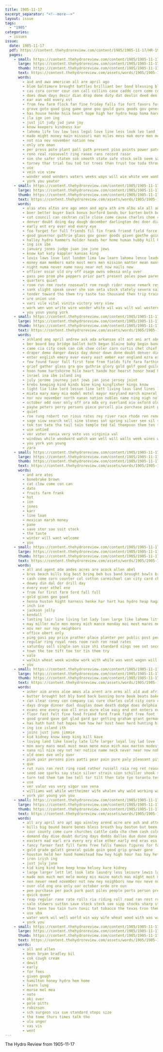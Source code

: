 ```yaml
---
title: 1905-11-17
excerpt_separator: "<!--more-->"
layout: issue
tags:
  - "1905"
categories:
  - issues
issue:
  date: 1905-11-17
  pdf: https://content.thehydroreview.com/content/1905/1905-11-17/HR-1905-11-17.pdf
  pages:
    - small: https://content.thehydroreview.com/content/1905/1905-11-17/small/HR-1905-11-17-01.jpg
      large: https://content.thehydroreview.com/content/1905/1905-11-17/large/HR-1905-11-17-01.jpg
      thumb: https://content.thehydroreview.com/content/1905/1905-11-17/thumbnails/HR-1905-11-17-01.jpg
      text: https://content.thehydroreview.com/assets/words/1905/1905-11-17/HR-1905-11-17-01.txt
      words:
        - aud and awa american all are april ago
        - blom baltimore brought battles brilliant ber bond blessing bloom boe basi baal bank been big bix bierer ban
        - cas cora corner cour con call collins case caddo corn come comfort company court county city cheer cashier congress courts ceo
        - does down days desir dian drop done duty dat devlin deed den dimas duk dry doub
        - ear ean edd every est
        - from few farm flock fan fine friday falls fie fort favors for force
        - grove goto good ging game gene goo gould guns goods gov general
        - has house henke hsia heart hope high her hydro heap homa hardware had heavens hune hastings
        - ila ige ion ing
        - just jit judy jud june joy
        - know keepers kindness kar
        - lahoma life lov low loss legal love line less look leo land lis lite little
        - made might money main missouri man miles mess mak more men means merit
        - not nia nov november nation new
        - only ore oman
        - per press pote plant pall path present piso points power patch pany president pen pate panis pio
        - reno real roosevelt ring ranee rans record rasor
        - son she safer staten sok smooth state safe stock selb seem said see sia smile save sip sprinkle suit six show sunshine sui sai sean seen sit sat south street snapp sim song simons states
        - torney thar trial tou tod tur trees than trust toe toda throw the tory
        - use
        - vein vie view
        - wonder wood wonders waters weeks ways will wie white wee wank way write wah wire want western with was while word world washington win why wagon work
        - york you yeater
    - small: https://content.thehydroreview.com/content/1905/1905-11-17/small/HR-1905-11-17-02.jpg
      large: https://content.thehydroreview.com/content/1905/1905-11-17/large/HR-1905-11-17-02.jpg
      thumb: https://content.thehydroreview.com/content/1905/1905-11-17/thumbnails/HR-1905-11-17-02.jpg
      text: https://content.thehydroreview.com/assets/words/1905/1905-11-17/HR-1905-11-17-02.txt
      words:
        - alas ates altus are ago amon and agra ath arm albu ale all ana agent american ales
        - boer better buyer back bonus burford bonds bur barten both boo boswell been bee burds battle bluff bible began brides base bride bill but bae begin
        - cot council can cochran calle close come cause charles choe carnegie cotton congress clay cerney cation comanche cuban came captain cap court curl cha cheyenne centralia chief county city company comes
        - denver doubt doing day dough december darlington dec door dian dry during dette demo done days der down decker dent
        - early ent ery ever end every eye
        - foo forget for full friends fil fin frank friend field force ferguson frantz fire from
        - good governor guthrie glass gov gover goods given goethe going group gambling govern gove gun goes gilder grief gar
        - halley hydro hammers holder heads her home human hubby hill house high had heard handsome hes held hand hook has hands hae him homes hundred halt hard
        - ing ice ibe
        - january jones judge juan joe june jews
        - know kat katy kappler kansas king
        - louis laws love last london lima law learn lahoma lence leader large lis long lond life lawton lust lincoln
        - money man members mate most mers men mission matter mean mans mus means merchant mis mone more morning milk missouri must made may manner mexico march
        - night numa never name navy near not now nails new
        - officer oscar old ory off osage owns odessa only over
        - pass peo prom phe peppers prior part present poles powe parent prest pon polley pet petersburg pei payment porto payne pec past pepper place person perry per public president
        - quarters quiet
        - room run ree route roosevelt rom rough rider roose remark rey russian reid raymond rest road rule ress red recor record
        - sank slight speak sever she son seta stock stately severa said steen sovereign stole show slaughter sha slay six soll states sone san standard sad sie schools single sion sin state session store say
        - tender toward tho them try taste too thousand then trip train than thie tow tate ties ton tin thing talk tae town tain towne till tank thai tea texas taken tory the
        - ure union use
        - vari vile vital vinita victory very view
        - work wen won write wire wonder white wil was wilt wal western will washington want wide well while way worth wear warm week wellesley with wand wee
        - you youn young york
    - small: https://content.thehydroreview.com/content/1905/1905-11-17/small/HR-1905-11-17-03.jpg
      large: https://content.thehydroreview.com/content/1905/1905-11-17/large/HR-1905-11-17-03.jpg
      thumb: https://content.thehydroreview.com/content/1905/1905-11-17/thumbnails/HR-1905-11-17-03.jpg
      text: https://content.thehydroreview.com/assets/words/1905/1905-11-17/HR-1905-11-17-03.txt
      words:
        - ashland ang april andrew ask ada arkansas alt ast ani art aber aud asia alter alva amid are alee america aca all arms arent and arts ace ali ary aby ago american aaron
        - ber board boy bridge ballot both began blaine baby begin band baal been bead bank beth but bis bie borough bere babylon book bear banker brought bane better bring books best big bee bura bird bars beaver bible bury
        - came cia city cook can cok chee coler carn curtis chet chief certain clive come cates con christian county course creek cast chambers canaan chis crus care cost conte cant canals church colorado coe chester car cold cause churches carry
        - draper demo danger davis day donor down done doubt denver ding days dim dent dey douglas december dente dede
        - enter english emery ever every east ember ear england ezra estes ether ess excellent
        - few found favor fall first fone from fields fife fara farthing fay fast far for fruit feast fame free fore friends forget fon falls fire fund ferguson fine french
        - grief gather glass gra gov guthrie glory gold golf good guild galt going grew given governor gee gosse govern globe gave gang gray gen gus garfield gibson gent gains grimes gut gad grave
        - hoon home hartshorne hile heart hande hor hearst honor head homes harness hines her henry half hundred house hands had hard held hull has humble high heard honesty hand hence how
        - israel ina ibe island ing
        - july jerome journey just jews jan jose jersey joint
        - krebs keeping kind kinds kine king kingfisher kings know
        - light lie like lord lesson line lett living leas land lines left leaders let little lax law lake love less logan ling london life last lace lawn large long labor latter
        - miata mary many mia model motel mayor maryland march mineral master most mcdonald mines much mong men may marlow marry must means mere man made mcalester main mormon miles money minn mcnabb male minister middle mak moral more
        - nor nov november north nanan nation nobles name ning nigh nol never need negro new not now nee nat nove narrow
        - october odd over only off ora oda ory overland oie oxford old obal
        - payne peters perry persons piece purcell pia purchase point president present place pasay pinto per ply pack plaster pro peo people poe pounds pees paris pond poll points powder past public prem pitt priestly plan poy prayer
        - quiet
        - roe rung robert run rious rates rey river race rhode ren reno rate rom ress red rem rusty rell ready
        - sage siow search sell sine stones sot spring silver see sil sie sim song student safar shows sweep seem span sovereign service sue scotch sues sha states schol senator show strange say sum san state saturday soon straw stone south safe sequoyah sin swanson stores salt second small seen side school smooth set sat sheer son sliver said six sain standard steers sabine sutherland seven save still such
        - tek ton tate tha tail tain temple ted tal thompson them ten travers tho thousand toledo thie tee turns talent town tera then tae take tom the teen terri tall tale times tye taken tribe thing tay title than telling tome tar takes treasure
        - use untied
        - ver voter vania very vote vos virginia val
        - windows while woodward watch wan well will walls week wines washington work wax word waterbury wife walk working whit warning woo with why worst win wisdom white war wise writer world woods was works worth way won wil ways
        - you york yon young
        - zara
    - small: https://content.thehydroreview.com/content/1905/1905-11-17/small/HR-1905-11-17-04.jpg
      large: https://content.thehydroreview.com/content/1905/1905-11-17/large/HR-1905-11-17-04.jpg
      thumb: https://content.thehydroreview.com/content/1905/1905-11-17/thumbnails/HR-1905-11-17-04.jpg
      text: https://content.thehydroreview.com/assets/words/1905/1905-11-17/HR-1905-11-17-04.txt
      words:
        - and are ates
        - bonebrake brown
        - cat clow come con can
        - date
        - fruits farm frank
        - hot
        - ion
        - jones
        - karr
        - line loan
        - mexican marsh money
        - pane
        - save ster sae suit stock
        - the taste
        - winter will want welcome
        - you
    - small: https://content.thehydroreview.com/content/1905/1905-11-17/small/HR-1905-11-17-05.jpg
      large: https://content.thehydroreview.com/content/1905/1905-11-17/large/HR-1905-11-17-05.jpg
      thumb: https://content.thehydroreview.com/content/1905/1905-11-17/thumbnails/HR-1905-11-17-05.jpg
      text: https://content.thehydroreview.com/assets/words/1905/1905-11-17/HR-1905-11-17-05.txt
      words:
        - all and agent ade andes acres are acock allen abel
        - bros beach bills big best bring beh bus band brought bowls break beer bast bank
        - cash come corn counter col cotton carmichael can city card chuck choice company came cattle
        - dewey din dal dor drill day
        - every ever ethel ene
        - from for first farm ford fall full
        - gold given gee good
        - henna huston hight harness henke har hort has hydro heap haga high hor hine
        - inch ice
        - jackson jolly
        - kendall
        - lanting lair line living lat lady loan large like lahoma little
        - may miller mule mon money mich mance monday moi mest mares mea many miles miss
        - nov ner nur noy neighbors
        - office obert only
        - ping pasi pay price prather place planter per public post people phillips peden piet pies
        - regular ring royal rees room rash ron read rates
        - saturday soll single son size shi standard sings see set second sale south san steers sims sell stone say sunday stock slaughter
        - town the tee tift toe tor tin them try
        - vale
        - walkin wheat week window work with while was west wagon will
        - you
    - small: https://content.thehydroreview.com/content/1905/1905-11-17/small/HR-1905-11-17-06.jpg
      large: https://content.thehydroreview.com/content/1905/1905-11-17/large/HR-1905-11-17-06.jpg
      thumb: https://content.thehydroreview.com/content/1905/1905-11-17/thumbnails/HR-1905-11-17-06.jpg
      text: https://content.thehydroreview.com/assets/words/1905/1905-11-17/HR-1905-11-17-06.txt
      words:
        - asker aim arens aloe amos ala arent aro arms all ald aud africa atkins ask are and ath arena amie aue asa
        - butter brought bot bly band back bussing bore book beats bake bodily brand bere boy body baby ber bean been best boys banish brave burns butler bria bring but better brands brother bild blood
        - can clear coney con company cai cure charles cold city coro companion canada cart calm chair creek caller comfort chi canta cee cary china college clover cave charity certain coe care cons cant content carte case came come call
        - days droge dinner duel douglas down death dodge does delphia der done dee doctor date duty during
        - evans ene every exe ell erin eure else easy end ent enters edge erie
        - floor fast felt fine fond friend ford frank fight free foot fallen fame fee fare from friends faut fear force francie face for few first fan
        - good grand gave gat glad gard gar getting graham grant german golden ground game greece guess gout gee
        - has hath hunt hot hopes hem how her host heen herd hunting him hin hunts hor head hour had halt huntington happy hero health hope hand home husband hae
        - ing ice island ith
        - joins just juno jimmie
        - kid kidney know keep king kill kave
        - loving land like lovely late life larger loyal loy lad love lightning lan likes louis loo let lence line lack lang little
        - mon mary mans meal must mean mene mase mich max marton modest might mullen moat marry mos more man medal morris maer marcus much may merit mur made memory miss many mayer money mere men major million monro means
        - nana nil nice ney not ner notice name neck never near now noble nor need
        - old ones ove only over
        - pink pair persons pies patti pear pain pure paly pleasant pitre pat pia pater pavan pils pattie posten prow ply post proper per prime parlor price pari pearl place pepe plain pons
        - que
        - rut russ ran rest ring road rather russell raia reg ret reason reach read rose ree rege remark
        - seed see sparks say stain silver strain sion schiller shook springs sho soap starch soar strength saya said sat show sell stead shove shall soe sie shor second supper shoulder soy seiler swarts size street souvenir sor steel style sweet sana save sees shoe she such sou
        - turn ted them tam tee tell tor tilt then tate tye toronto tes than tramp tha taoka too ton thee try tote table ture tako teacher tae tat thing tas tena the times tast thom trick tao
        - use
        - ver valor vos very vigor van vena
        - williams wat while wertheimer wife whalen why wold working ways wall word webster work with water wrath walk wai well weight wil wish way want wie will weather wise won win was weeks went write works
        - york yar young yon you
    - small: https://content.thehydroreview.com/content/1905/1905-11-17/small/HR-1905-11-17-07.jpg
      large: https://content.thehydroreview.com/content/1905/1905-11-17/large/HR-1905-11-17-07.jpg
      thumb: https://content.thehydroreview.com/content/1905/1905-11-17/thumbnails/HR-1905-11-17-07.jpg
      text: https://content.thehydroreview.com/assets/words/1905/1905-11-17/HR-1905-11-17-07.txt
      words:
        - all ary april aro apt ago ainsley arend acre are ach and atter ask ala albany agent
        - bills big bound beare benes bless breath buy boston but been burton bor best bage both ben
        - cour county come cure churches cattle cada cha chem cash cold cate cost can constant canada cotton current cast care car cabbage
        - demand day dise doubt during days dodds dallas due done dana down deal
        - eastern ead earl era every ery else ether early end eras ess even
        - fancy farmer fast fill farms free falls famous figures for fall fest fine frost frank fait found finely from font fruit fellers
        - gold grade gelatt general guide goin good grip grower gone
        - houston held her hood homestead haw hey high hour has hay hetu him hundred horse husbands home holder hand health hope helper had hold holmes
        - iron irish ing
        - just july june
        - kid king kind koe keep know kelsey kare kidney
        - large larger lett let look late laundry less leisure lewis lands lot lars lose levels live little lowe las lame low
        - made mon much men mele money mis maine match mas might most may market mau mediate march moment mia
        - nen never need november not new ney neighbors now nov neve north nigh
        - over old ong ona only oar october orde ore oun
        - pee purchase per pack park past piles people ports person present price pretty peo press peoria pound payment packer power paris
        - quick queer
        - reap regular rane rate rolls ria riding roll road ran rest rot rege
        - sale stowers sutton save stock steck see sipp stocks sharp street subject september starch season say states sow sloan store sama shows strength soon stick state surprise shipp south she special sell spring sterns study southern single such show send
        - than tenn too tain turn tonic tat tobacco the texas tron them thousand trip ton taken tak trees towns takes town thut then tho top tate trish truly take tad
        - use uba
        - water work wil well world win way wife wheat wood with was warning week wen western while ward words will
        - york you
    - small: https://content.thehydroreview.com/content/1905/1905-11-17/small/HR-1905-11-17-08.jpg
      large: https://content.thehydroreview.com/content/1905/1905-11-17/large/HR-1905-11-17-08.jpg
      thumb: https://content.thehydroreview.com/content/1905/1905-11-17/thumbnails/HR-1905-11-17-08.jpg
      text: https://content.thehydroreview.com/assets/words/1905/1905-11-17/HR-1905-11-17-08.txt
      words:
        - all and allen
        - been bryan bradley bil
        - cok cough cream
        - dewit
        - early
        - for fees
        - given gough
        - hamilton honey hydro hem home
        - learn lung
        - morse mel mea
        - note
        - oki over
        - pole pitts
        - robinson
        - sch surgeon six sue standard stops size
        - the tome thurs times talk tho
        - ulu unger
        - vas vis
        - went
---
```


The Hydro Review from 1905-11-17

<!--more-->


